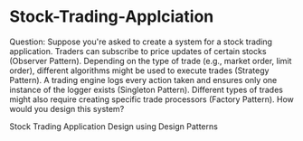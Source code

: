 # Stock-Trading-Applciation


Question:
Suppose you're asked to create a system for a stock trading application. Traders can subscribe to price updates of certain stocks (Observer Pattern). Depending on the type of trade (e.g., market order, limit order), different algorithms might be used to execute trades (Strategy Pattern). A trading engine logs every action taken and ensures only one instance of the logger exists (Singleton Pattern). Different types of trades might also require creating specific trade processors (Factory Pattern). How would you design this system?

Stock Trading Application Design using Design Patterns


